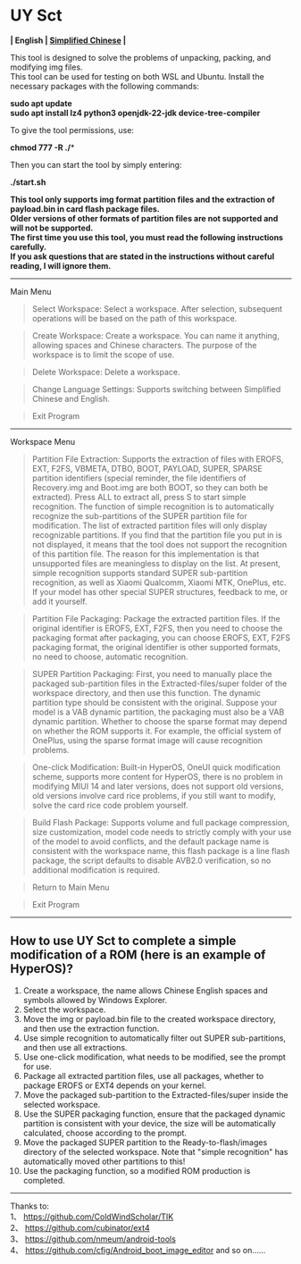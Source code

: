 # UY Sct
**| English | [Simplified Chinese](README.md) |**

This tool is designed to solve the problems of unpacking, packing, and modifying img files.\
This tool can be used for testing on both WSL and Ubuntu. Install the necessary packages with the following commands:

**sudo apt update** \
**sudo apt install lz4 python3 openjdk-22-jdk device-tree-compiler**

To give the tool permissions, use:

**chmod 777 -R ./*** 

Then you can start the tool by simply entering:

**./start.sh**

**This tool only supports img format partition files and the extraction of payload.bin in card flash package files.\
Older versions of other formats of partition files are not supported and will not be supported.\
The first time you use this tool, you must read the following instructions carefully.\
If you ask questions that are stated in the instructions without careful reading, I will ignore them.**

----

Main Menu

> Select Workspace: Select a workspace. After selection, subsequent operations will be based on the path of this workspace.

> Create Workspace: Create a workspace. You can name it anything, allowing spaces and Chinese characters. The purpose of the workspace is to limit the scope of use.

> Delete Workspace: Delete a workspace.

> Change Language Settings: Supports switching between Simplified Chinese and English.

> Exit Program

----

Workspace Menu

> Partition File Extraction: Supports the extraction of files with EROFS, EXT, F2FS, VBMETA, DTBO, BOOT, PAYLOAD, SUPER, SPARSE partition identifiers (special reminder, the file identifiers of Recovery.img and Boot.img are both BOOT, so they can both be extracted). Press ALL to extract all, press S to start simple recognition. The function of simple recognition is to automatically recognize the sub-partitions of the SUPER partition file for modification. The list of extracted partition files will only display recognizable partitions. If you find that the partition file you put in is not displayed, it means that the tool does not support the recognition of this partition file. The reason for this implementation is that unsupported files are meaningless to display on the list. At present, simple recognition supports standard SUPER sub-partition recognition, as well as Xiaomi Qualcomm, Xiaomi MTK, OnePlus, etc. If your model has other special SUPER structures, feedback to me, or add it yourself.

> Partition File Packaging: Package the extracted partition files. If the original identifier is EROFS, EXT, F2FS, then you need to choose the packaging format after packaging, you can choose EROFS, EXT, F2FS packaging format, the original identifier is other supported formats, no need to choose, automatic recognition.

> SUPER Partition Packaging: First, you need to manually place the packaged sub-partition files in the Extracted-files/super folder of the workspace directory, and then use this function. The dynamic partition type should be consistent with the original. Suppose your model is a VAB dynamic partition, the packaging must also be a VAB dynamic partition. Whether to choose the sparse format may depend on whether the ROM supports it. For example, the official system of OnePlus, using the sparse format image will cause recognition problems.

> One-click Modification: Built-in HyperOS, OneUI quick modification scheme, supports more content for HyperOS, there is no problem in modifying MIUI 14 and later versions, does not support old versions, old versions involve card rice problems, if you still want to modify, solve the card rice code problem yourself.

> Build Flash Package: Supports volume and full package compression, size customization, model code needs to strictly comply with your use of the model to avoid conflicts, and the default package name is consistent with the workspace name, this flash package is a line flash package, the script defaults to disable AVB2.0 verification, so no additional modification is required.

> Return to Main Menu

> Exit Program

----

## How to use UY Sct to complete a simple modification of a ROM (here is an example of HyperOS)?
1. Create a workspace, the name allows Chinese English spaces and symbols allowed by Windows Explorer.
2. Select the workspace.
3. Move the img or payload.bin file to the created workspace directory, and then use the extraction function.
4. Use simple recognition to automatically filter out SUPER sub-partitions, and then use all extractions.
5. Use one-click modification, what needs to be modified, see the prompt for use.
6. Package all extracted partition files, use all packages, whether to package EROFS or EXT4 depends on your kernel.
7. Move the packaged sub-partition to the Extracted-files/super inside the selected workspace.
8. Use the SUPER packaging function, ensure that the packaged dynamic partition is consistent with your device, the size will be automatically calculated, choose according to the prompt.
9. Move the packaged SUPER partition to the Ready-to-flash/images directory of the selected workspace. Note that "simple recognition" has automatically moved other partitions to this!
10. Use the packaging function, so a modified ROM production is completed.

----

Thanks to: \
1、 https://github.com/ColdWindScholar/TIK \
2、 https://github.com/cubinator/ext4 \
3、 https://github.com/nmeum/android-tools \
4、 https://github.com/cfig/Android_boot_image_editor
and so on......
